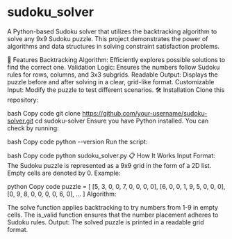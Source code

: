 # sudoku_solver
A Python-based Sudoku solver that utilizes the backtracking algorithm to solve any 9x9 Sudoku puzzle.
This project demonstrates the power of algorithms and data structures in solving constraint satisfaction problems.

🚀 Features
Backtracking Algorithm: Efficiently explores possible solutions to find the correct one.
Validation Logic: Ensures the numbers follow Sudoku rules for rows, columns, and 3x3 subgrids.
Readable Output: Displays the puzzle before and after solving in a clear, grid-like format.
Customizable Input: Modify the puzzle to test different scenarios.
🛠️ Installation
Clone this repository:

bash
Copy code
git clone https://github.com/your-username/sudoku-solver.git
cd sudoku-solver
Ensure you have Python installed. You can check by running:

bash
Copy code
python --version
Run the script:

bash
Copy code
python sudoku_solver.py
📋 How It Works
Input Format: The Sudoku puzzle is represented as a 9x9 grid in the form of a 2D list. Empty cells are denoted by 0.
Example:

python
Copy code
puzzle = [
    [5, 3, 0, 0, 7, 0, 0, 0, 0],
    [6, 0, 0, 1, 9, 5, 0, 0, 0],
    [0, 9, 8, 0, 0, 0, 0, 6, 0],
    ...
]
Algorithm:

The solve function applies backtracking to try numbers from 1-9 in empty cells.
The is_valid function ensures that the number placement adheres to Sudoku rules.
Output: The solved puzzle is printed in a readable grid format.
